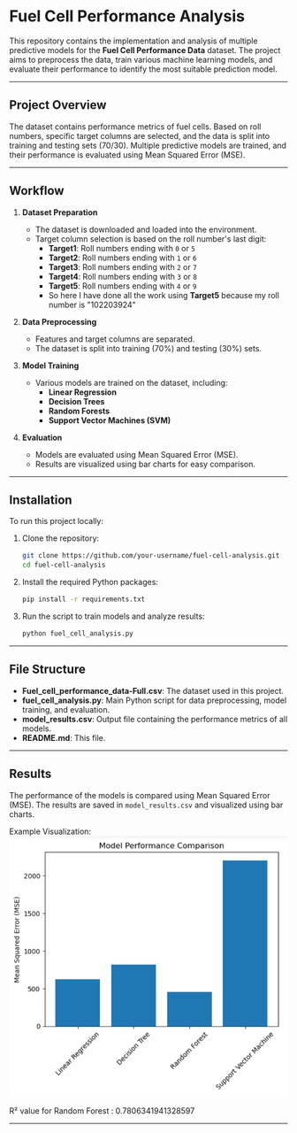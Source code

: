 # Fuel Cell Performance Analysis

This repository contains the implementation and analysis of multiple predictive models for the **Fuel Cell Performance Data** dataset. The project aims to preprocess the data, train various machine learning models, and evaluate their performance to identify the most suitable prediction model.

---

## Project Overview

The dataset contains performance metrics of fuel cells. Based on roll numbers, specific target columns are selected, and the data is split into training and testing sets (70/30). Multiple predictive models are trained, and their performance is evaluated using Mean Squared Error (MSE).

---

## Workflow

1. **Dataset Preparation**
   - The dataset is downloaded and loaded into the environment.
   - Target column selection is based on the roll number's last digit:
     - **Target1**: Roll numbers ending with `0` or `5`
     - **Target2**: Roll numbers ending with `1` or `6`
     - **Target3**: Roll numbers ending with `2` or `7`
     - **Target4**: Roll numbers ending with `3` or `8`
     - **Target5**: Roll numbers ending with `4` or `9`
     - So here I have done all the work using **Target5** because my roll number is "102203924"

2. **Data Preprocessing**
   - Features and target columns are separated.
   - The dataset is split into training (70%) and testing (30%) sets.

3. **Model Training**
   - Various models are trained on the dataset, including:
     - **Linear Regression**
     - **Decision Trees**
     - **Random Forests**
     - **Support Vector Machines (SVM)**

4. **Evaluation**
   - Models are evaluated using Mean Squared Error (MSE).
   - Results are visualized using bar charts for easy comparison.

---

## Installation

To run this project locally:

1. Clone the repository:
   ```bash
   git clone https://github.com/your-username/fuel-cell-analysis.git
   cd fuel-cell-analysis
   ```

2. Install the required Python packages:
   ```bash
   pip install -r requirements.txt
   ```

3. Run the script to train models and analyze results:
   ```bash
   python fuel_cell_analysis.py
   ```

---

## File Structure

- **Fuel_cell_performance_data-Full.csv**: The dataset used in this project.
- **fuel_cell_analysis.py**: Main Python script for data preprocessing, model training, and evaluation.
- **model_results.csv**: Output file containing the performance metrics of all models.
- **README.md**: This file.

---

## Results

The performance of the models is compared using Mean Squared Error (MSE). The results are saved in `model_results.csv` and visualized using bar charts.

Example Visualization:
![Model Performance](model_comparison.png)

R² value for Random Forest : 0.7806341941328597

---


